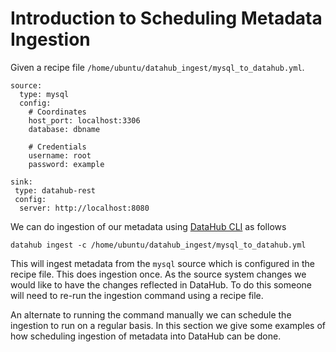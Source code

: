 # Introduction to Scheduling Metadata Ingestion

Given a recipe file `/home/ubuntu/datahub_ingest/mysql_to_datahub.yml`.
```
source:
  type: mysql
  config:
    # Coordinates
    host_port: localhost:3306
    database: dbname

    # Credentials
    username: root
    password: example

sink:
 type: datahub-rest 
 config:
  server: http://localhost:8080
```

We can do ingestion of our metadata using [DataHub CLI](../../docs/cli.md) as follows

```
datahub ingest -c /home/ubuntu/datahub_ingest/mysql_to_datahub.yml
```

This will ingest metadata from the `mysql` source which is configured in the recipe file. This does ingestion once. As the source system changes we would like to have the changes reflected in DataHub. To do this someone will need to re-run the ingestion command using a recipe file. 

An alternate to running the command manually we can schedule the ingestion to run on a regular basis. In this section we give some examples of how scheduling ingestion of metadata into DataHub can be done.